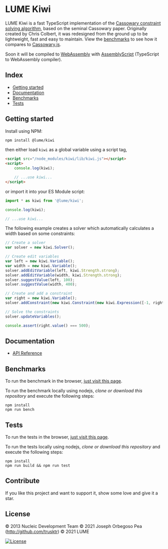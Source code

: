 # LUME Kiwi

LUME Kiwi is a fast TypeScript implementation of the [Cassowary constraint
solving algorithm](<https://en.wikipedia.org/wiki/Cassowary_(software)>), based on the seminal Cassowary paper. Originally created by
Chris Colbert, it was redesigned from the ground up to be lightweight, fast and
easy to maintain. View the [benchmarks](#benchmarks) to see how it compares to
[Cassowary.js](https://github.com/slightlyoff/cassowary.js).

Soon it will be compiled to
[WebAssembly](https://developer.mozilla.org/en-US/docs/WebAssembly) with
[AssemblyScript](http://assemblyscript.org) (TypeScript to WebAssembly
compiler).

## Index

- [Getting started](#getting-started)
- [Documentation](#documentation)
- [Benchmarks](#benchmarks)
- [Tests](#tests)

## Getting started

Install using NPM:

```sh
npm install @lume/kiwi
```

then either load `kiwi` as a global variable using a script tag,

```html
<script src="/node_modules/kiwi/lib/kiwi.js"></script>
<script>
	console.log(kiwi);

	// ...use kiwi...
</script>
```

or import it into your ES Module script:

```js
import * as kiwi from '@lume/kiwi';

console.log(kiwi);

// ...use kiwi...
```

The following example creates a solver which automatically calculates a width based on some constraints:

```js
// Create a solver
var solver = new kiwi.Solver();

// Create edit variables
var left = new kiwi.Variable();
var width = new kiwi.Variable();
solver.addEditVariable(left, kiwi.Strength.strong);
solver.addEditVariable(width, kiwi.Strength.strong);
solver.suggestValue(left, 100);
solver.suggestValue(width, 400);

// Create and add a constraint
var right = new kiwi.Variable();
solver.addConstraint(new kiwi.Constraint(new kiwi.Expression([-1, right], left, width), kiwi.Operator.Eq));

// Solve the constraints
solver.updateVariables();

console.assert(right.value() === 500);
```

## Documentation

- [API Reference](docs/Kiwi.md)

## Benchmarks

To run the benchmark in the browser, [just visit this page](https://rawgit.com/IjzerenHein/kiwi/master/bench/index.html).

To run the benchmark locally using nodejs, _clone or download this repository_ and execute the following steps:

    npm install
    npm run bench

## Tests

To run the tests in the browser, [just visit this page](https://rawgit.com/IjzerenHein/kiwi/master/test/index.html).

To run the tests locally using nodejs, _clone or download this repository_ and execute the following steps:

    npm install
    npm run build && npm run test

## Contribute

If you like this project and want to support it, show some love
and give it a star.

## License

© 2013 Nucleic Development Team
© 2021 Joseph Orbegoso Pea (http://github.com/trusktr)
© 2021 LUME

[![License](https://img.shields.io/badge/license-BDS%203--clause-brightgreen)](<https://tldrlegal.com/license/bsd-3-clause-license-(revised)>)

<!--
TODO

## Status

[![Build Status](https://travis-ci.org/IjzerenHein/kiwi.js.svg?branch=master)](https://travis-ci.org/IjzerenHein/kiwi.js)
[![codecov](https://codecov.io/gh/IjzerenHein/kiwi.js/branch/master/graph/badge.svg)](https://codecov.io/gh/IjzerenHein/kiwi.js)

-->
